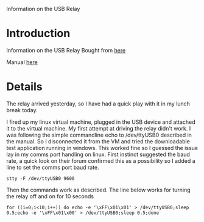 Information on the USB Relay

# Introduction #

Information on the USB Relay
Bought from
[here](http://www.ecrater.co.uk/p/11853067/usb-relay-controller-one-channel?keywords=usb+relay)

Manual
[here](http://www.sigma-shop.com/manuals/USB1RELAY_manual.pdf)
# Details #

The relay arrived yesterday, so I have had a quick play with it in my lunch break today.

I fired up my linux virtual machine, plugged in the USB device and attached it to the virtual machine.
My first attempt at driving the relay didn't work. I was following the simple commandline echo to /dev/ttyUSB0 described in the manual. So I disconnected it from the VM and tried the downloadable test application running in windows. This worked fine so I guessed the issue lay in my comms port handling on linux.
First instinct suggested the baud rate, a quick look on their forum confirmed this as a possibility so I added a line to set the comms port baud rate.
```
stty -F /dev/ttyUSB0 9600
```
Then the commands work as described.
The line below works for turning the relay off and on for 10 seconds
```
for ((i=0;i<10;i++)) do echo -e '\xFF\x01\x01' > /dev/ttyUSB0;sleep 0.5;echo -e '\xFF\x01\x00' > /dev/ttyUSB0;sleep 0.5;done
```